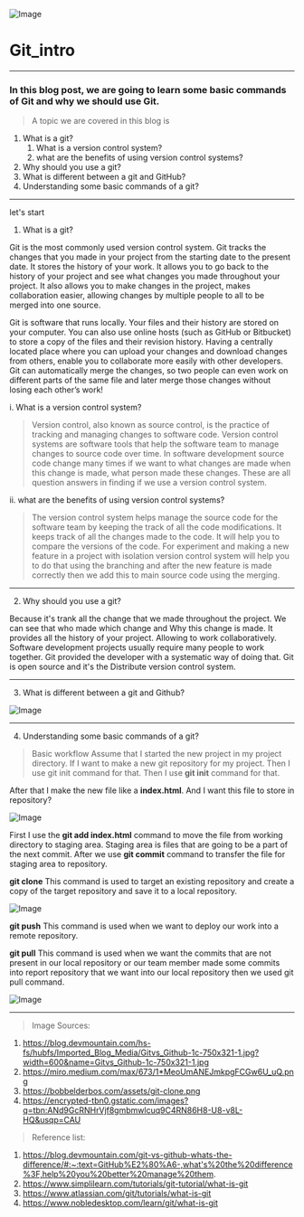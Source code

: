 ![Image](https://fedingo.com/wp-content/uploads/2021/03/git-clone-730x410.png)
# Git_intro
 ---
### In this blog post, we are going to learn some basic commands of Git and why we should use Git.

> A topic we are covered in this blog is 
1. What is a git?
      1. What is a version control system?
      2. what are the benefits of using version control systems?
2. Why should you use a git?
3. What is different between a git and GitHub?
4. Understanding some basic commands of a git?
---
let's start
1. What is a git?

Git is the most commonly used version control system. Git tracks the changes that you made in your project from the starting date to the present date. It stores the history of your work. It allows you to go back to the history of your project and see what changes you made throughout your project. It also allows you to make changes in the project, makes collaboration easier, allowing changes by multiple people to all to be merged into one source.

Git is software that runs locally. Your files and their history are stored on your computer. You can also use online hosts (such as GitHub or Bitbucket) to store a copy of the files and their revision history. Having a centrally located place where you can upload your changes and download changes from others, enable you to collaborate more easily with other developers. Git can automatically merge the changes, so two people can even work on different parts of the same file and later merge those changes without losing each other’s work!

i. What is a version control system?

> Version control, also known as source control, is the practice of tracking and managing changes to software code. Version control systems are software tools that help the software team to manage changes to source code over time. In software development source code change many times if we want to what changes are made when this change is made, what person made these changes. These are all question answers in finding if we use a version control system.

ii. what are the benefits of using version control systems?

> The version control system helps manage the source code for the software team by keeping the track of all the code modifications. It keeps track of all the changes made to the code. It will help you to compare the versions of the code. For experiment and making a new feature in a project with isolation version control system will help you to do that using the branching and after the new feature is made correctly then we add this to main source code using the merging.

---

2. Why should you use a git?

Because it's trank all the change that we made throughout the project. We can see that who made which change and Why this change is made. It provides all the history of your project. Allowing to work collaboratively. Software development projects usually require many people to work together. Git provided the developer with a systematic way of doing that. Git is open source and it's the Distribute version control system.

---

3. What is different between a git and Github?

![Image](https://blog.devmountain.com/hs-fs/hubfs/Imported_Blog_Media/Gitvs_Github-1c-750x321-1.jpg?width=600&name=Gitvs_Github-1c-750x321-1.jpg)

---

4. Understanding some basic commands of a git?

> Basic workflow
  Assume that I started the new project in my project directory. If I want to make a new git repository for my project. Then I use git init command for that.
  Then I use **git init** command for that.
  
  After that I make the new file like a **index.html**. And I want this file to store in repository?
  
  ![Image](https://miro.medium.com/max/673/1*MeoUmANEJmkpgFCGw6U_uQ.png)
  
  First I use the **git add index.html** command to move the file from working directory to staging area.
  Staging area is files that are going to be a part of the next commit.
  After we use **git commit** command to transfer the file for staging area to repository.
  
  **git clone**
  This command is used to target an existing repository and create a copy of the target repository and save it to a local repository.
  
![Image](https://bobbelderbos.com/assets/git-clone.png)

 **git push**
  This command is used when we want to deploy our work into a remote repository.
  
  **git pull**
  This command is used when we want the commits that are not present in our local repository or our team member    made some commits into report repository that we want into our local repository then we used git pull command.
  
  ![Image](https://encrypted-tbn0.gstatic.com/images?q=tbn:ANd9GcRNHrVjf8gmbmwlcuq9C4RN86H8-U8-v8L-HQ&usqp=CAU)
 
 ---
 
> Image Sources:

 1. https://blog.devmountain.com/hs-fs/hubfs/Imported_Blog_Media/Gitvs_Github-1c-750x321-1.jpg?width=600&name=Gitvs_Github-1c-750x321-1.jpg
 2. https://miro.medium.com/max/673/1*MeoUmANEJmkpgFCGw6U_uQ.png
 3. https://bobbelderbos.com/assets/git-clone.png
 4. https://encrypted-tbn0.gstatic.com/images?q=tbn:ANd9GcRNHrVjf8gmbmwlcuq9C4RN86H8-U8-v8L-HQ&usqp=CAU

> Reference list:

 1. https://blog.devmountain.com/git-vs-github-whats-the-difference/#:~:text=GitHub%E2%80%A6-,what's%20the%20difference%3F,help%20you%20better%20manage%20them.
 2. https://www.simplilearn.com/tutorials/git-tutorial/what-is-git
 3. https://www.atlassian.com/git/tutorials/what-is-git
 4. https://www.nobledesktop.com/learn/git/what-is-git

